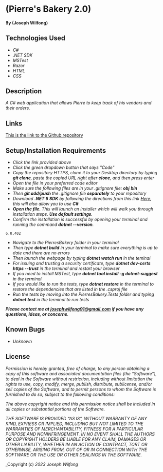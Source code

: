 # (Pierre's Bakery 2.0) 

#### By (Joseph Wilfong)

## Technologies Used

* _C#_
* _.NET SDK_
* _MSTest_
* _Razor_
* _HTML_
* _CSS_




## Description

_A C# web application that allows Pierre to keep track of his vendors and their orders._

## Links

[This is the link to the Github repository](https://github.com/jcarenza67/Pierres-Bakery-2.0.Solution) 


## Setup/Installation Requirements

* _Click the link provided above_
* _Click the green dropdown button that says "Code"_
* _Copy the repository HTTPS, clone it to your Desktop directory by typing ***git clone***, paste the copied URL right after **clone**, and then press enter_
* _Open the file in your preferred code editor_
* _Make sure the following files are in your .gitignore file:_
***obj***
***bin***
* _Then ***git add/push*** the .gitignore file ***separately*** to your repository_
* _Download ***.NET 6 SDK*** by following the directions from this link [Here](https://dotnet.microsoft.com/en-us/download/dotnet/6.0), this will also allow you to use **C#**_
* _**Open the file**. This will launch an installer which will walk you through installation steps. ***Use default settings***._
* _Confirm the installation is successful by opening your terminal and running the command ***dotnet --version***._
```
6.0.402
```
* _Navigate to the PierresBakery folder in your terminal_
* _Then type ***dotnet build*** in your terminal to make sure everything is up to date and there are no errors_
* _Then launch the webpage by typing ***dotnet watch run*** in the teminal_
* _For issuing and trusting a security certificate, type ***dotnet dev-certs https --trust*** in the terminal and restart your browser_
* _If you need to install MSTest, type ***dotnet tool install -g dotnet-suggest*** in the terminal_
* _If you would like to run the tests, type ***dotnet restore*** in the terminal to restore the dependencies that are listed in the .csproj file_
* _Run the tests by moving into the PierresBakery.Tests folder and typing ***dotnet test*** in the terminal to run tests_


***_Please contact me at josephwilfong91@gmail.com if you have any questions, ideas, or concerns._***


## Known Bugs

* _Unknown_

## License


_Permission is hereby granted, free of charge, to any person obtaining a copy of this software and associated documentation files (the “Software”), to deal in the Software without restriction, including without limitation the rights to use, copy, modify, merge, publish, distribute, sublicense, and/or sell copies of the Software, and to permit persons to whom the Software is furnished to do so, subject to the following conditions:_

_The above copyright notice and this permission notice shall be included in all copies or substantial portions of the Software._

_THE SOFTWARE IS PROVIDED “AS IS”, WITHOUT WARRANTY OF ANY KIND, EXPRESS OR IMPLIED, INCLUDING BUT NOT LIMITED TO THE WARRANTIES OF MERCHANTABILITY, FITNESS FOR A PARTICULAR PURPOSE AND NONINFRINGEMENT. IN NO EVENT SHALL THE AUTHORS OR COPYRIGHT HOLDERS BE LIABLE FOR ANY CLAIM, DAMAGES OR OTHER LIABILITY, WHETHER IN AN ACTION OF CONTRACT, TORT OR OTHERWISE, ARISING FROM, OUT OF OR IN CONNECTION WITH THE SOFTWARE OR THE USE OR OTHER DEALINGS IN THE SOFTWARE._

_Copyright (c) _2023_ _Joseph Wilfong_